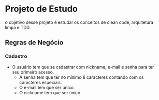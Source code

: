 # Projeto de Estudo

o objetivo desse projeto é estudar os conceitos de clean code, arquitetura limpa e TDD.

## Regras de Negócio

### Cadastro

- O usuário tem que se cadastrar com nickname, e-mail e senha para ter seu primeiro acesso.
  - A senha tem que ter no mínimo 8 caracteres contando com os caracteres especiais.
  - O e-mail tem que ser único.
  - O nickname tem que ser único.

